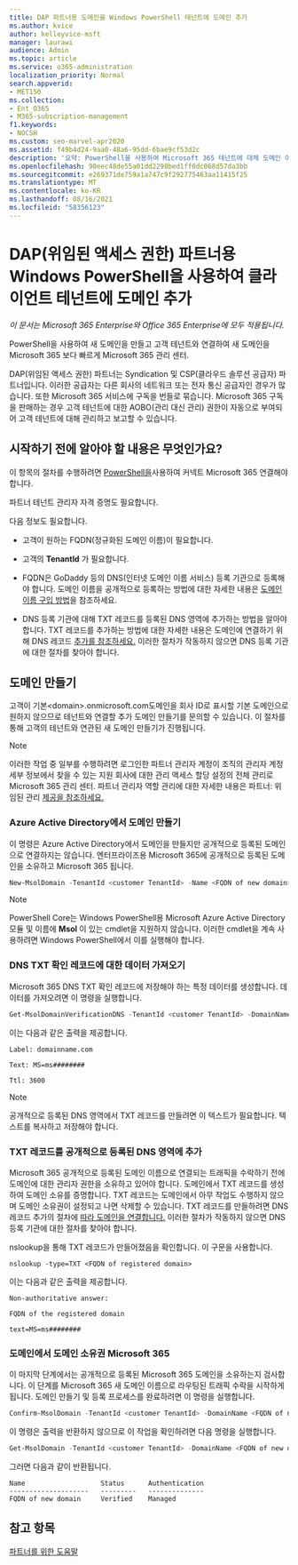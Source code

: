 ```yaml
---
title: DAP 파트너용 도메인을 Windows PowerShell 테넌트에 도메인 추가
ms.author: kvice
author: kelleyvice-msft
manager: laurawi
audience: Admin
ms.topic: article
ms.service: o365-administration
localization_priority: Normal
search.appverid:
- MET150
ms.collection:
- Ent_O365
- M365-subscription-management
f1.keywords:
- NOCSH
ms.custom: seo-marvel-apr2020
ms.assetid: f49b4d24-9aa0-48a6-95dd-6bae9cf53d2c
description: '요약: PowerShell을 사용하여 Microsoft 365 테넌트에 대체 도메인 이름을 추가합니다.'
ms.openlocfilehash: 90eec48de55a01dd2298bed1ff0dc068d57da3bb
ms.sourcegitcommit: e269371de759a1a747c9f292775463aa11415f25
ms.translationtype: MT
ms.contentlocale: ko-KR
ms.lasthandoff: 08/16/2021
ms.locfileid: "58356123"
---
```

# <a name="add-a-domain-to-a-client-tenancy-with-windows-powershell-for-delegated-access-permission-dap-partners"></a>DAP(위임된 액세스 권한) 파트너용 Windows PowerShell을 사용하여 클라이언트 테넌트에 도메인 추가

*이 문서는 Microsoft 365 Enterprise와 Office 365 Enterprise에 모두 적용됩니다.*

PowerShell을 사용하여 새 도메인을 만들고 고객 테넌트와 연결하여 새 도메인을 Microsoft 365 보다 빠르게 Microsoft 365 관리 센터.

DAP(위임된 액세스 권한) 파트너는 Syndication 및 CSP(클라우드 솔루션 공급자) 파트너입니다. 이러한 공급자는 다른 회사의 네트워크 또는 전자 통신 공급자인 경우가 많습니다. 또한 Microsoft 365 서비스에 구독을 번들로 묶습니다. Microsoft 365 구독을 판매하는 경우 고객 테넌트에 대한 AOBO(관리 대신 관리) 권한이 자동으로 부여되어 고객 테넌트에 대해 관리하고 보고할 수 있습니다.
## <a name="what-do-you-need-to-know-before-you-begin"></a>시작하기 전에 알아야 할 내용은 무엇인가요?

이 항목의 절차를 수행하려면 [PowerShell을](connect-to-microsoft-365-powershell.md)사용하여 커넥트 Microsoft 365 연결해야 합니다.

파트너 테넌트 관리자 자격 증명도 필요합니다.

다음 정보도 필요합니다.

- 고객이 원하는 FQDN(정규화된 도메인 이름)이 필요합니다.

- 고객의 **TenantId** 가 필요합니다.

- FQDN은 GoDaddy 등의 DNS(인터넷 도메인 이름 서비스) 등록 기관으로 등록해야 합니다. 도메인 이름을 공개적으로 등록하는 방법에 대한 자세한 내용은 [도메인 이름 구입 방법](../admin/get-help-with-domains/buy-a-domain-name.md)을 참조하세요.

- DNS 등록 기관에 대해 TXT 레코드를 등록된 DNS 영역에 추가하는 방법을 알아야 합니다. TXT 레코드를 추가하는 방법에 대한 자세한 내용은 도메인에 연결하기 위해 DNS 레코드 [추가를 참조하세요.](../admin/get-help-with-domains/create-dns-records-at-any-dns-hosting-provider.md) 이러한 절차가 작동하지 않으면 DNS 등록 기관에 대한 절차를 찾아야 합니다.

## <a name="create-domains"></a>도메인 만들기

 고객이 기본\<domain>.onmicrosoft.com도메인을 회사 ID로 표시할 기본 도메인으로 원하지 않으므로 테넌트와 연결할 추가 도메인 만들기를 문의할 수 있습니다. 이 절차를 통해 고객의 테넌트와 연관된 새 도메인 만들기가 진행됩니다.

> [!NOTE]
> 이러한 작업 중 일부를 수행하려면 로그인한 파트너 관리자 계정이 조직의  관리자 계정 세부 정보에서 찾을 수 있는 지원 회사에 대한 관리 액세스 할당 설정의 전체 관리로 Microsoft 365 관리 센터.  파트너 관리자 역할 관리에 대한 자세한 내용은 파트너: 위임된 관리 [제공을 참조하세요.](https://go.microsoft.com/fwlink/p/?LinkId=532435)

### <a name="create-the-domain-in-azure-active-directory"></a>Azure Active Directory에서 도메인 만들기

이 명령은 Azure Active Directory에서 도메인을 만들지만 공개적으로 등록된 도메인으로 연결하지는 않습니다. 엔터프라이즈용 Microsoft 365에 공개적으로 등록된 도메인을 소유하고 Microsoft 365 됩니다.

```powershell
New-MsolDomain -TenantId <customer TenantId> -Name <FQDN of new domain>
```

> [!NOTE]
> PowerShell Core는 Windows PowerShell용 Microsoft Azure Active Directory 모듈 및 이름에 **Msol** 이 있는 cmdlet을 지원하지 않습니다. 이러한 cmdlet을 계속 사용하려면 Windows PowerShell에서 이를 실행해야 합니다.

### <a name="get-the-data-for-the-dns-txt-verification-record"></a>DNS TXT 확인 레코드에 대한 데이터 가져오기

 Microsoft 365 DNS TXT 확인 레코드에 저장해야 하는 특정 데이터를 생성합니다. 데이터를 가져오려면 이 명령을 실행합니다.

```powershell
Get-MsolDomainVerificationDNS -TenantId <customer TenantId> -DomainName <FQDN of new domain> -Mode DnsTxtRecord
```

이는 다음과 같은 출력을 제공합니다.

 `Label: domainname.com`

 `Text: MS=ms########`

 `Ttl: 3600`

> [!NOTE]
> 공개적으로 등록된 DNS 영역에서 TXT 레코드를 만들려면 이 텍스트가 필요합니다. 텍스트를 복사하고 저장해야 합니다.

### <a name="add-a-txt-record-to-the-publically-registered-dns-zone"></a>TXT 레코드를 공개적으로 등록된 DNS 영역에 추가

Microsoft 365 공개적으로 등록된 도메인 이름으로 연결되는 트래픽을 수락하기 전에 도메인에 대한 관리자 권한을 소유하고 있어야 합니다. 도메인에서 TXT 레코드를 생성하여 도메인 소유를 증명합니다. TXT 레코드는 도메인에서 아무 작업도 수행하지 않으며 도메인 소유권이 설정되고 나면 삭제할 수 있습니다. TXT 레코드를 만들하려면 DNS 레코드 추가의 절차에 [따라 도메인을 연결합니다.](../admin/get-help-with-domains/create-dns-records-at-any-dns-hosting-provider.md) 이러한 절차가 작동하지 않으면 DNS 등록 기관에 대한 절차를 찾아야 합니다.

nslookup을 통해 TXT 레코드가 만들어졌음을 확인합니다. 이 구문을 사용합니다.

```console
nslookup -type=TXT <FQDN of registered domain>
```

이는 다음과 같은 출력을 제공합니다.

 `Non-authoritative answer:`

 `FQDN of the registered domain`

 `text=MS=ms########`

### <a name="validate-domain-ownership-in-microsoft-365"></a>도메인에서 도메인 소유권 Microsoft 365

이 마지막 단계에서는 공개적으로 등록된 Microsoft 365 도메인을 소유하는지 검사합니다. 이 단계를 Microsoft 365 새 도메인 이름으로 라우팅된 트래픽 수락을 시작하게 됩니다. 도메인 만들기 및 등록 프로세스를 완료하려면 이 명령을 실행합니다.

```powershell
Confirm-MsolDomain -TenantId <customer TenantId> -DomainName <FQDN of new domain>
```

이 명령은 출력을 반환하지 않으므로 이 작업을 확인하려면 다음 명령을 실행합니다.

```powershell
Get-MsolDomain -TenantId <customer TenantId> -DomainName <FQDN of new domain>
```

그러면 다음과 같이 반환됩니다.

```console
Name                   Status      Authentication
--------------------   ---------   --------------
FQDN of new domain     Verified    Managed
```

## <a name="see-also"></a>참고 항목

[파트너를 위한 도움말](https://go.microsoft.com/fwlink/p/?LinkID=533477)
